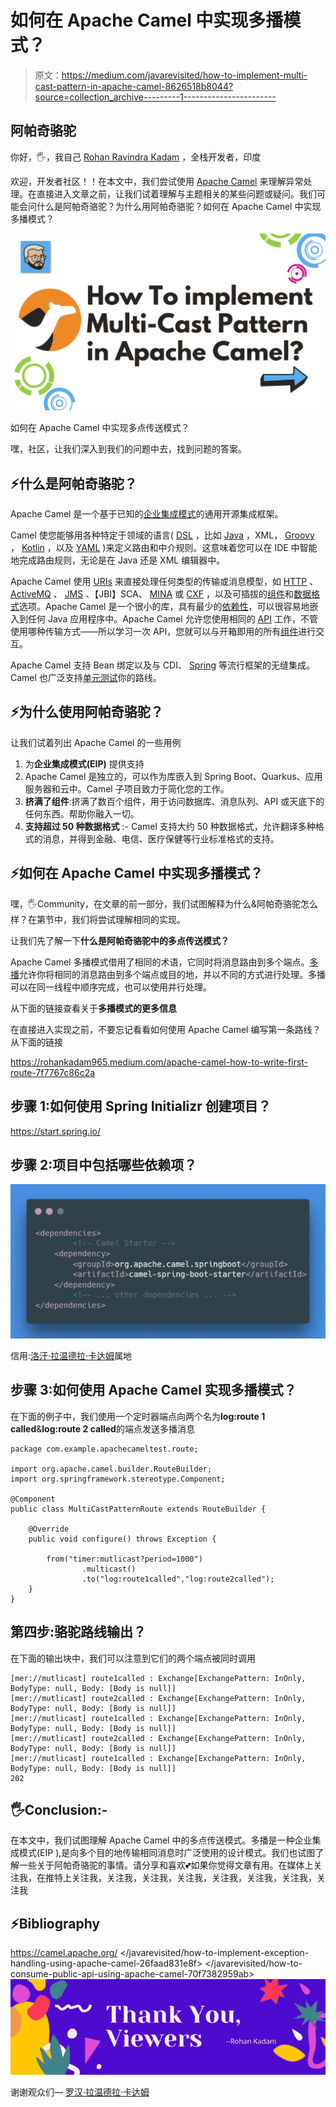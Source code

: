 # 如何在 Apache Camel 中实现多播模式？

> 原文：<https://medium.com/javarevisited/how-to-implement-multi-cast-pattern-in-apache-camel-8626518b8044?source=collection_archive---------1----------------------->

## 阿帕奇骆驼

你好，🖐，我自己 [Rohan Ravindra Kadam](https://medium.com/u/a1b33b7cda75?source=post_page-----8626518b8044--------------------------------) ，全栈开发者，印度

欢迎，开发者社区！！在本文中，我们尝试使用 [Apache Camel](https://javarevisited.blogspot.com/2022/02/top-5-courses-to-learn-apache-camel-in.html) 来理解异常处理。在直接进入文章之前，让我们试着理解与主题相关的某些问题或疑问。我们可能会问什么是阿帕奇骆驼？为什么用阿帕奇骆驼？如何在 Apache Camel 中实现多播模式？

[![](img/e8b7cb5bf31ffabe0bfdfb0f80e640cf.png)](https://www.java67.com/2022/02/5-best-apache-camel-courses-for-java.html)

如何在 Apache Camel 中实现多点传送模式？

嘿，社区，让我们深入到我们的问题中去，找到问题的答案。

## ⚡什么是阿帕奇骆驼？

Apache Camel 是一个基于已知的[企业集成模式](https://camel.apache.org/components/3.15.x/eips/enterprise-integration-patterns.html)的通用开源集成框架。

Camel 使您能够用各种特定于领域的语言( [DSL](https://camel.apache.org/manual/dsl.html) ，比如 [Java](/javarevisited/10-best-places-to-learn-java-online-for-free-ce5e713ab5b2) ，XML， [Groovy](/javarevisited/6-best-resources-to-learn-groovy-and-grails-for-java-developers-18c04e88fa8a) ， [Kotlin](/javarevisited/top-5-courses-to-learn-kotlin-in-2020-dfc3fa7706d8) ，以及 [YAML](https://javarevisited.blogspot.com/2021/11/top-5-courses-to-learn-yaml-in-2022.html) )来定义路由和中介规则。这意味着您可以在 IDE 中智能地完成路由规则，无论是在 Java 还是 XML 编辑器中。

Apache Camel 使用 [URIs](https://camel.apache.org/manual/uris.html) 来直接处理任何类型的传输或消息模型，如 [HTTP](https://camel.apache.org/components/3.15.x/http-component.html) 、 [ActiveMQ](https://camel.apache.org/components/3.15.x/activemq-component.html) 、 [JMS](https://camel.apache.org/components/3.15.x/jms-component.html) 、【JBI】SCA、 [MINA](https://camel.apache.org/components/3.15.x/mina-component.html) 或 [CXF](https://camel.apache.org/components/3.15.x/cxf-component.html) ，以及可插拔的[组件](https://camel.apache.org/manual/component.html)和[数据格式](https://camel.apache.org/manual/data-format.html)选项。Apache Camel 是一个很小的库，具有最少的[依赖性](https://camel.apache.org/manual/what-are-the-dependencies.html)，可以很容易地嵌入到任何 Java 应用程序中。Apache Camel 允许您使用相同的 [API](https://camel.apache.org/manual/exchange.html) 工作，不管使用哪种传输方式——所以学习一次 API，您就可以与开箱即用的所有[组件](https://camel.apache.org/components/3.15.x/index.html)进行交互。

Apache Camel 支持 Bean 绑定以及与 CDI、 [Spring](https://camel.apache.org/manual/spring.html) 等流行框架的无缝集成。Camel 也广泛支持[单元测试](https://camel.apache.org/manual/testing.html)你的路线。

## ⚡为什么使用阿帕奇骆驼？

让我们试着列出 Apache Camel 的一些用例

1.  为**企业集成模式(EIP)** 提供支持
2.  Apache Camel 是独立的，可以作为库嵌入到 Spring Boot、Quarkus、应用服务器和云中。Camel 子项目致力于简化您的工作。
3.  **挤满了组件**:挤满了数百个组件，用于访问数据库、消息队列、API 或天底下的任何东西。帮助你融入一切。
4.  **支持超过 50 种数据格式** :- Camel 支持大约 50 种数据格式，允许翻译多种格式的消息，并得到金融、电信、医疗保健等行业标准格式的支持。

## ⚡如何在 Apache Camel 中实现多播模式？

嘿，🖐Community，在文章的前一部分，我们试图解释为什么&阿帕奇骆驼怎么样？在第节中，我们将尝试理解相同的实现。

让我们先了解一下**什么是阿帕奇骆驼中的多点传送模式？**

Apache Camel 多播模式借用了相同的术语，它同时将消息路由到多个端点。[多播](https://www.java67.com/2017/08/top-17-sql-and-unix-interview-questions.html)允许你将相同的消息路由到多个端点或目的地，并以不同的方式进行处理。多播可以在同一线程中顺序完成，也可以使用并行处理。

从下面的链接查看关于**多播模式的更多信息**

  

在直接进入实现之前，不要忘记看看如何使用 Apache Camel 编写第一条路线？从下面的链接

<https://rohankadam965.medium.com/apache-camel-how-to-write-first-route-7f7767c86c2a>  

## 步骤 1:如何使用 Spring Initializr 创建项目？

<https://start.spring.io/>  

## 步骤 2:项目中包括哪些依赖项？

[![](img/ba573deeffd99de9bc6a37f6001e038f.png)](https://javarevisited.blogspot.com/2019/03/top-5-course-to-learn-apache-maven-for.html)

信用:[洛汗·拉温德拉·卡达姆](https://medium.com/u/a1b33b7cda75?source=post_page-----8626518b8044--------------------------------)属地

## 步骤 3:如何使用 Apache Camel 实现多播模式？

在下面的例子中，我们使用一个定时器端点向两个名为**log:route 1 called**&**log:route 2 called**的端点发送多播消息

```
package com.example.apachecameltest.route;

import org.apache.camel.builder.RouteBuilder;
import org.springframework.stereotype.Component;

@Component
public class MultiCastPatternRoute extends RouteBuilder {

    @Override
    public void configure() throws Exception {

        from("timer:mutlicast?period=1000")
                .multicast()
                .to("log:route1called","log:route2called");
    }
}
```

## 第四步:骆驼路线输出？

在下面的输出块中，我们可以注意到它们的两个端点被同时调用

```
[mer://mutlicast] route1called : Exchange[ExchangePattern: InOnly, BodyType: null, Body: [Body is null]]
[mer://mutlicast] route2called : Exchange[ExchangePattern: InOnly, BodyType: null, Body: [Body is null]]
[mer://mutlicast] route1called : Exchange[ExchangePattern: InOnly, BodyType: null, Body: [Body is null]]
[mer://mutlicast] route2called : Exchange[ExchangePattern: InOnly, BodyType: null, Body: [Body is null]]
[mer://mutlicast] route1called : Exchange[ExchangePattern: InOnly, BodyType: null, Body: [Body is null]]
202
```

## 🖐Conclusion:-

在本文中，我们试图理解 Apache Camel 中的多点传送模式。多播是一种企业集成模式(EIP ),是向多个目的地传输相同消息时广泛使用的设计模式。我们也试图了解一些关于阿帕奇骆驼的事情。请分享和喜欢💕如果你觉得文章有用。在媒体上关注我，在推特上关注我，关注我，关注我，关注我，关注我，关注我，关注我，关注我

## ⚡Bibliography

<https://camel.apache.org/>  </javarevisited/how-to-implement-exception-handling-using-apache-camel-26faad831e8f>  </javarevisited/how-to-consume-public-api-using-apache-camel-70f7382959ab>  ![](img/8952bc045d848312bfba126ae001248a.png)

谢谢观众们— [罗汉·拉温德拉·卡达姆](https://medium.com/u/a1b33b7cda75?source=post_page-----8626518b8044--------------------------------)